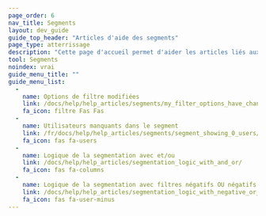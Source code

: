 ```yaml
---
page_order: 6
nav_title: Segments
layout: dev_guide
guide_top_header: "Articles d'aide des segments"
page_type: atterrissage
description: "Cette page d'accueil permet d'aider les articles liés aux problèmes courants de Segments."
tool: Segments
noindex: vrai
guide_menu_title: ""
guide_menu_list:
  - 
    name: Options de filtre modifiées
    link: /docs/help/help_articles/segments/my_filter_options_have_changed/
    fa_icon: filtre Fas Fas
  - 
    name: Utilisateurs manquants dans le segment
    link: /fr/docs/help/help_articles/segments/segment_showing_0_users/
    fa_icon: fas fa-users
  - 
    name: Logique de la segmentation avec et/ou
    link: /docs/help/help_articles/segmentation_logic_with_and_or/
    fa_icon: fas fa-columns
  - 
    name: Logique de la segmentation avec filtres négatifs OU négatifs
    link: /docs/help/help_articles/segmentation_logic_with_negative_or_filters/
    fa_icon: fas fa-user-minus
---
```



